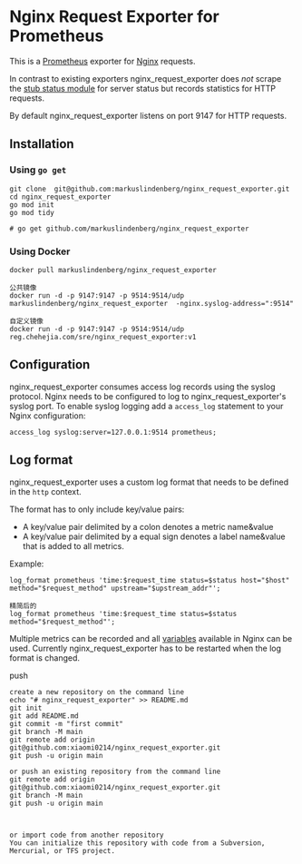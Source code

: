 # Nginx Request Exporter for Prometheus

This is a [Prometheus](https://prometheus.io/) exporter for [Nginx](http://nginx.org/) requests. 

In contrast to existing exporters nginx_request_exporter does *not* scrape the [stub status module](http://nginx.org/en/docs/http/ngx_http_stub_status_module.html) for server status but records statistics for HTTP requests.

By default nginx_request_exporter listens on port 9147 for HTTP requests.

## Installation

### Using `go get`

```
git clone  git@github.com:markuslindenberg/nginx_request_exporter.git
cd nginx_request_exporter
go mod init
go mod tidy

# go get github.com/markuslindenberg/nginx_request_exporter
```

### Using Docker

```
docker pull markuslindenberg/nginx_request_exporter

公共镜像
docker run -d -p 9147:9147 -p 9514:9514/udp    markuslindenberg/nginx_request_exporter  -nginx.syslog-address=":9514"

自定义镜像
docker run -d -p 9147:9147 -p 9514:9514/udp      reg.chehejia.com/sre/nginx_request_exporter:v1

```

## Configuration

nginx_request_exporter consumes access log records using the syslog protocol. Nginx needs to be configured to log to nginx_request_exporter's syslog port. To enable syslog logging add a `access_log` statement to your Nginx configuration:

```
access_log syslog:server=127.0.0.1:9514 prometheus;
```

## Log format

nginx_request_exporter uses a custom log format that needs to be defined in the `http` context.

The format has to only include key/value pairs:

* A key/value pair delimited by a colon denotes a metric name&value
* A key/value pair delimited by a equal sign denotes a label name&value that is added to all metrics.

Example:

```
log_format prometheus 'time:$request_time status=$status host="$host" method="$request_method" upstream="$upstream_addr"';

精简后的
log_format prometheus 'time:$request_time status=$status  method="$request_method"';

```

Multiple metrics can be recorded and all [variables](http://nginx.org/en/docs/varindex.html) available in Nginx can be used. 
Currently nginx_request_exporter has to be restarted when the log format is changed.


push
```nashorn js
create a new repository on the command line
echo "# nginx_request_exporter" >> README.md
git init
git add README.md
git commit -m "first commit"
git branch -M main
git remote add origin git@github.com:xiaomi0214/nginx_request_exporter.git
git push -u origin main

or push an existing repository from the command line
git remote add origin git@github.com:xiaomi0214/nginx_request_exporter.git
git branch -M main
git push -u origin main



or import code from another repository
You can initialize this repository with code from a Subversion, Mercurial, or TFS project.
```